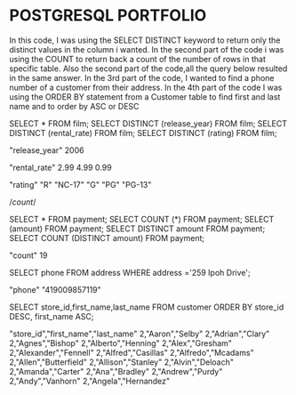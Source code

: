 # POSTGRESQL PORTFOLIO
In this code, I was using the SELECT DISTINCT keyword to return only the distinct values in the column i wanted.
In the second part of the code i was using the COUNT to return back a  count of the number of rows in that specific table.
Also the second part of the code,all the query below resulted in the same answer.
In the 3rd part of the code, I wanted to find a phone number of a customer from their address.
In the 4th part of the code I was using the ORDER BY statement from a Customer table to find first and last name and to order by ASC or DESC

 

SELECT * FROM film;
SELECT DISTINCT (release_year) FROM film;
SELECT DISTINCT (rental_rate) FROM film;
SELECT DISTINCT (rating) FROM film;

"release_year"
2006


"rental_rate"
2.99
4.99
0.99

"rating"
"R"
"NC-17"
"G"
"PG"
"PG-13"


/*count*/

SELECT * FROM payment;
SELECT COUNT (*) FROM payment;
SELECT (amount) FROM payment;
SELECT DISTINCT amount FROM payment;
SELECT COUNT (DISTINCT amount) FROM payment;

"count"
19

SELECT phone FROM address
WHERE address ='259 Ipoh Drive';

"phone"
"419009857119"

SELECT store_id,first_name,last_name FROM customer
ORDER BY store_id DESC, first_name ASC;

"store_id","first_name","last_name"
2,"Aaron","Selby"
2,"Adrian","Clary"
2,"Agnes","Bishop"
2,"Alberto","Henning"
2,"Alex","Gresham"
2,"Alexander","Fennell"
2,"Alfred","Casillas"
2,"Alfredo","Mcadams"
2,"Allen","Butterfield"
2,"Allison","Stanley"
2,"Alvin","Deloach"
2,"Amanda","Carter"
2,"Ana","Bradley"
2,"Andrew","Purdy"
2,"Andy","Vanhorn"
2,"Angela","Hernandez"











